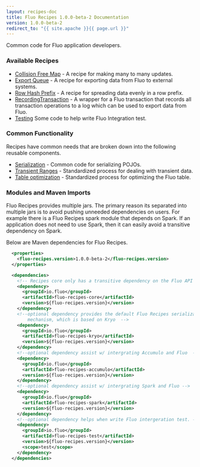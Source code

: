 ```yaml
---
layout: recipes-doc
title: Fluo Recipes 1.0.0-beta-2 Documentation
version: 1.0.0-beta-2
redirect_to: "{{ site.apache }}{{ page.url }}"
---
```


Common code for Fluo application developers.  

### Available Recipes

* [Collision Free Map][cfm] - A recipe for making many to many updates.
* [Export Queue][export-q] - A recipe for exporting data from Fluo to external systems.
* [Row Hash Prefix][row-hasher] - A recipe for spreading data evenly in a row prefix.
* [RecordingTransaction][recording-tx] - A wrapper for a Fluo transaction that records all transaction
operations to a log which can be used to export data from Fluo.
* [Testing][testing] Some code to help write Fluo Integration test.

### Common Functionality

Recipes have common needs that are broken down into the following reusable components.

* [Serialization][serialization] - Common code for serializing POJOs. 
* [Transient Ranges][transient] - Standardized process for dealing with transient data.
* [Table optimization][optimization] - Standardized process for optimizing the Fluo table.

### Modules and Maven Imports

Fluo Recipes provides multiple jars.  The primary reason its separated
into multiple jars is to avoid pushing unneeded dependencies on users.   For
example there is a Fluo Recipes spark module that depends on Spark.  If an
application does not need to use Spark, then it can easily avoid a transitive
dependency on Spark.

Below are Maven dependencies for Fluo Recipes.

```xml
  <properties>
    <fluo-recipes.version>1.0.0-beta-2</fluo-recipes.version>
  </properties>

  <dependencies>
    <!-- Recipes core only has a transitive dependency on the Fluo API -->
    <dependency>
      <groupId>io.fluo</groupId>
      <artifactId>fluo-recipes-core</artifactId>
      <version>${fluo-recipes.version}</version>
    </dependency>
    <!--optional dependency provides the default Fluo Recipes serialization
        mechanism, which is based on Kryo  -->
    <dependency>
      <groupId>io.fluo</groupId>
      <artifactId>fluo-recipes-kryo</artifactId>
      <version>${fluo-recipes.version}</version>
    </dependency>
    <!--optional dependency assist w/ intergrating Accumulo and Fluo  -->
    <dependency>
      <groupId>io.fluo</groupId>
      <artifactId>fluo-recipes-accumulo</artifactId>
      <version>${fluo-recipes.version}</version>
    </dependency>
    <!--optional dependency assist w/ intergrating Spark and Fluo -->
    <dependency>
      <groupId>io.fluo</groupId>
      <artifactId>fluo-recipes-spark</artifactId>
      <version>${fluo-recipes.version}</version>
    </dependency>
    <!--optional dependency helps when write Fluo intergeration test. -->
    <dependency>
      <groupId>io.fluo</groupId>
      <artifactId>fluo-recipes-test</artifactId>
      <version>${fluo-recipes.version}</version>
      <scope>test</scope>
    </dependency>
  </dependencies>
```

[cfm]: /docs/fluo-recipes/1.0.0-beta-2/cfm/
[export-q]: /docs/fluo-recipes/1.0.0-beta-2/export-queue/
[recording-tx]: /docs/fluo-recipes/1.0.0-beta-2/recording-tx/
[serialization]: /docs/fluo-recipes/1.0.0-beta-2/serialization/
[transient]: /docs/fluo-recipes/1.0.0-beta-2/transient/
[optimization]: /docs/fluo-recipes/1.0.0-beta-2/table-optimization/
[row-hasher]: /docs/fluo-recipes/1.0.0-beta-2/row-hasher/
[testing]: /docs/fluo-recipes/1.0.0-beta-2/testing/
